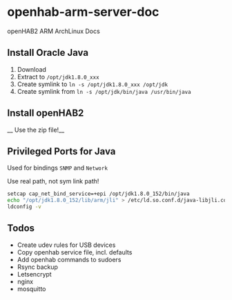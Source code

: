 # openhab-arm-server-doc
openHAB2 ARM ArchLinux Docs

## Install Oracle Java

1. Download
2. Extract to ``/opt/jdk1.8.0_xxx``
3. Create symlink to ``ln -s /opt/jdk1.8.0_xxx /opt/jdk``
4. Create symlink from ``ln -s /opt/jdk/bin/java /usr/bin/java``

## Install openHAB2

__ Use the zip file!__

## Privileged Ports for Java

Used for bindings ``SNMP`` and ``Network ``

Use real path, not sym link path!

```bash
setcap cap_net_bind_service=+epi /opt/jdk1.8.0_152/bin/java 
echo "/opt/jdk1.8.0_152/lib/arm/jli" > /etc/ld.so.conf.d/java-libjli.conf
ldconfig -v
```

## Todos

- Create udev rules for USB devices
- Copy openhab service file, incl. defaults
- Add openhab commands to sudoers
- Rsync backup
- Letsencrypt
- nginx
- mosquitto
